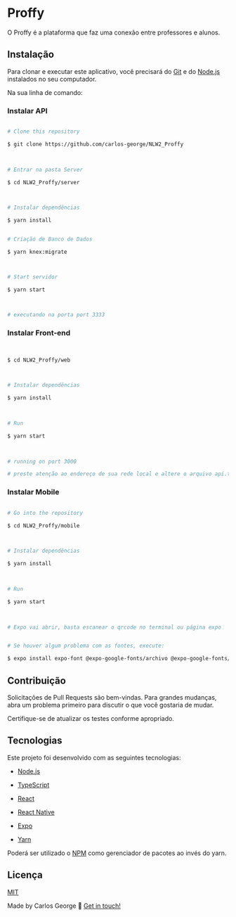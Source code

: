 # Proffy

O Proffy é a plataforma que faz uma conexão entre professores e alunos.

## Instalação

Para clonar e executar este aplicativo, você precisará do [Git](https://git-scm.com) e do [Node.js][nodejs] instalados no seu computador.

Na sua linha de comando:

### Instalar API

  

```bash

# Clone this repository

$ git clone https://github.com/carlos-george/NLW2_Proffy

  

# Entrar na pasta Server

$ cd NLW2_Proffy/server

  

# Instalar dependências

$ yarn install


# Criação de Banco de Dados

$ yarn knex:migrate



# Start servidor

$ yarn start

  

# executando na porta port 3333

```

  

### Instalar Front-end

  

```bash


$ cd NLW2_Proffy/web

  

# Instalar dependências

$ yarn install

  

# Run

$ yarn start

  

# running on port 3000

# preste atenção ao endereço de sua rede local e altere o arquivo api.ts com suas configurações.

```

  

### Instalar Mobile

  

```bash

# Go into the repository

$ cd NLW2_Proffy/mobile

  

# Instalar dependências

$ yarn install

  

# Run

$ yarn start

  

# Expo vai abrir, basta escanear o qrcode no terminal ou página expo


# Se houver algum problema com as fontes, execute:

$ expo install expo-font @expo-google-fonts/archivo @expo-google-fonts/poppins
```

## Contribuição
Solicitações de Pull Requests são bem-vindas. Para grandes mudanças, abra um problema primeiro para discutir o que você gostaria de mudar.


Certifique-se de atualizar os testes conforme apropriado.

## Tecnologias

  

Este projeto foi desenvolvido com as seguintes tecnologias:

  

- [Node.js][nodejs]

- [TypeScript][typescript]

- [React][reactjs]

- [React Native][rn]

- [Expo][expo]

- [Yarn][yarn]



Poderá ser utilizado o [NPM][npm] como gerenciador de pacotes ao invés do yarn.

## Licença
[MIT](https://choosealicense.com/licenses/mit/)


Made by Carlos George :wave: [Get in touch!](https://www.linkedin.com/in/carlos-george-58856a1b/)

[nodejs]:  https://nodejs.org/

[typescript]:  https://www.typescriptlang.org/

[expo]:  https://expo.io/

[reactjs]:  https://reactjs.org

[rn]:  https://facebook.github.io/react-native/

[yarn]: https://yarnpkg.com/

[npm]: https://www.npmjs.com/
